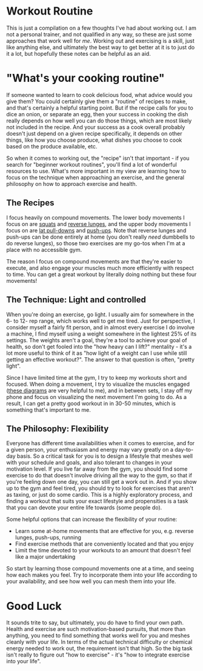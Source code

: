 # Workout Routine
This is just a compilation on a few thoughts I've had about working out. I am not a personal trainer, and not qualified in any way, so these are just some approaches that work well for _me_. Working out and exercising is a skill, just like anything else, and ultimately the best way to get better at it is to just do it a lot, but hopefully these notes can be helpful as an aid. 

# "What's your cooking routine"
If someone wanted to learn to cook delicious food, what advice would you give them? You could certainly give them a "routine" of recipes to make, and that's certainly a helpful starting point. But if the recipe calls for you to dice an onion, or separate an egg, then your success in cooking the dish really depends on how well you can do those things, which are most likely not included in the recipe. And your success as a cook overall probably doesn't just depend on a given recipe specifically, it depends on other things, like how you choose produce, what dishes you choose to cook based on the produce available, etc. 

So when it comes to working out, the "recipe" isn't that important - if you search for "beginner workout routines", you'll find a lot of wonderful resources to use. What's more important in my view are learning how to focus on the technique when approaching an exercise, and the general philosophy on how to approach exercise and health.

## The Recipes
I focus heavily on compound movements. The lower body movements I focus on are
[squats](https://www.youtube.com/watch?v=1oed-UmAxFs) and [reverse lunges](https://www.youtube.com/watch?v=sjlsISvHyZs), and the upper body movements I focus on are [lat pull-downs](https://www.youtube.com/watch?v=CAwf7n6Luuc) and [push-ups](https://www.youtube.com/watch?v=wxhNoKZlfY8). Note that reverse lunges and push-ups can be done entirely at home (you don't really _need_ dumbbells to do reverse lunges), so those two exercises are my go-tos when I'm at a place with no accessible gym.

The reason I focus on compound movements are that they're easier to execute, and also engage your muscles much more efficiently with respect to time. You can get a great workout by literally doing nothing but these four movements!

## The Technique: Light and controlled
When you're doing an exercise, go light. I usually aim for somewhere in the 6- to 12- rep range, which works well to get me tired. Just for perspective, I consider myself a fairly fit person, and in almost every exercise I do involve a machine, I find myself using a weight somewhere in the lightest 25% of its settings. The weights aren't a goal, they're a tool to achieve your goal of health, so don't get fooled into the "how heavy can I lift?" mentality - it's a lot more useful to think of it as "how light of a weight can I use while still getting an effective workout?". The answer to that question is often, "pretty light". 

Since I have limited time at the gym, I try to keep my workouts short and focused. When doing a movement, I try to visualize the muscles engaged ([these diagrams](https://parallelcoaching.co.uk/wp-content/uploads/2018/12/Lat-Pull-Down-Technique-How-to-correct-a-client.jpg) are very helpful to me), and in between sets, I stay off my phone and focus on visualizing the next movement I'm going to do. As a result, I can get a pretty good workout in in 30-50 minutes, which is something that's important to me. 

## The Philosophy: Flexibility
Everyone has different time availabilities when it comes to exercise, and for a given person, your enthusiasm and energy may vary greatly on a day-to-day basis. So a critical task for you is to design a lifestyle that meshes well with your schedule and goals, and also tolerant to changes in your motivation level. If you live far away from the gym, you should find some exercise to do that doesn't involve driving all the way to the gym, so that if you're feeling down one day, you can still get a work out in. And if you show up to the gym and feel tired, you should try to look for exercises that aren't as taxing, or just do some cardio. This is a highly exploratory process, and finding a workout that suits your exact lifestyle and propensities is a task that you can devote your entire life towards (some people do). 

Some helpful options that can increase the flexibility of your routine:
 - Learn some at-home movements that are effective for you, e.g. reverse lunges, push-ups, running
 - Find exercise methods that are conveniently located and that you enjoy
 - Limit the time devoted to your workouts to an amount that doesn't feel like a major undertaking

So start by learning those compound movements one at a time, and seeing how each makes you feel. Try to incorporate them into your life according to your availability, and see how well you can mesh them into your life. 

# Good Luck
It sounds trite to say, but ultimately, you do have to find your own path. Health and exercise are such motivation-based pursuits, that more than anything, you need to find something that works well for you and meshes cleanly with your life. In terms of the actual technical difficulty or chemical energy needed to work out, the requirement isn't that high. So the big task isn't really to figure out "how to exercise" - it's "how to integrate exercise into your life". 
